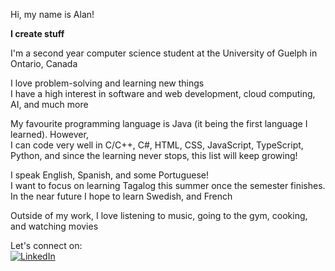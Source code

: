 Hi, my name is Alan!

**I create stuff**

<p>I'm a second year computer science student at the University of Guelph in Ontario, Canada</p>

<p>I love problem-solving and learning new things<br>
I have a high interest in software and web development, cloud computing, AI, and much more</p>

<p>My favourite programming language is Java (it being the first language I learned). However,<br>
I can code very well in C/C++, C#, HTML, CSS, JavaScript, TypeScript, Python, and since the learning never stops, this list will keep growing!</p>

<p>I speak English, Spanish, and some Portuguese!<br>
I want to focus on learning Tagalog this summer once the semester finishes.<br>
In the near future I hope to learn Swedish, and French</p>

<p>Outside of my work, I love listening to music, going to the gym, cooking, and watching movies</p>

Let's connect on:<br>
[<img alt="LinkedIn" src="https://img.shields.io/badge/LinkedIn-%230E76A8.svg?&style=for-the-badge&logo=LinkedIn&logoColor=white" />](https://linkedin.com/in/cortes205)
